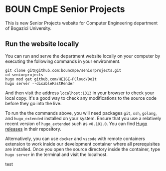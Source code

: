 # BOUN CmpE Senior Projects

This is new Senior Projects website for Computer Engineering department of Bogazici University.

## Run the website locally

You can run and serve the department website locally on your computer by
executing the following commands in your environment.

```
git clone git@github.com:bouncmpe/seniorprojects.git
cd seniorprojects
hugo mod get github.com/HEIGE-PCloud/DoIt
hugo server --disableFastRender
```

And then visit the address `localhost:1313` in your browser to check your local
copy. It's a good way to check any modifications to the source code before they
go into the live.

To run the the commands above, you will need packages `git`, `ssh`, `golang`,
and `hugo_extended` installed on your system. Ensure that you use a relatively
recent version of `hugo_extended` such as `v0.101.0`. You can find
[Hugo releases](https://github.com/gohugoio/hugo/tags) in their repository.

Alternatively, you can use `docker` and `vscode` with remote containers
extension to work inside our development container where all prerequisites are
installed. Once you open the source directory inside the container, type
`hugo server` in the terminal and visit the localhost.

test
